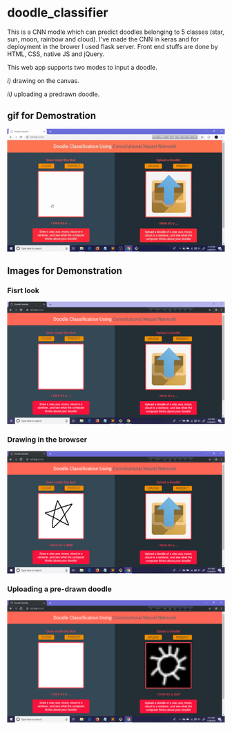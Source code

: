 # doodle_classifier
This is a CNN modle which can predict doodles belonging to 5 classes (star, sun, moon, rainbow and cloud). I've made the CNN in keras and for deployment in the brower I used flask server. Front end stuffs are done by HTML, CSS, native JS and jQuery.  

This web app supports two modes to input a doodle.

  *i)* drawing on the canvas.
  
  *ii)* uploading a predrawn doodle.

## gif for Demostration
  ![github](https://github.com/Suji04/doodle_classifier/blob/master/exhibit.gif)

## Images for Demonstration 
  ### Fisrt look
  ![alt text](https://github.com/Suji04/doodle_classifier/blob/master/ex_imgs/ex0.png)
  ### Drawing in the browser
  ![alt text](https://github.com/Suji04/doodle_classifier/blob/master/ex_imgs/ex1.png)
  ### Uploading a pre-drawn doodle
  ![alt text](https://github.com/Suji04/doodle_classifier/blob/master/ex_imgs/ex2.png)
